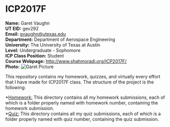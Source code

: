 # ICP2017F
**Name:** Garet Vaughn  
**UT EID:** gev292  
**Email:** gvaughn@utexas.edu  
**Department:** Department of Aerospace Engineering  
**University:** The University of Texas at Austin  
**Level:** Undergraduate - Sophomore  
**ICP Class Position:** Student  
**Course Webpage:** http://www.shahmoradi.org/ICP2017F/  
**Photo:** ![Garet Picture](./img/me.png)  
 
 This repository contains my homework, quizzes, and virtually every effort that I have made for ICP2017F class. The structure of the project is the following:

*[Homework:](./homework/) This directory contains all my homework submissions, each of which is a folder properly named with homework number, containing the homework submission.  
*[Quiz:](./quizzes/) This directory contains all my quiz submissions, each of which is a folder properly named with quiz number, containing the quiz submission.


